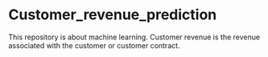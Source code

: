 # Customer_revenue_prediction
This repository is about machine learning.
Customer revenue is the revenue associated with the customer or customer contract.
